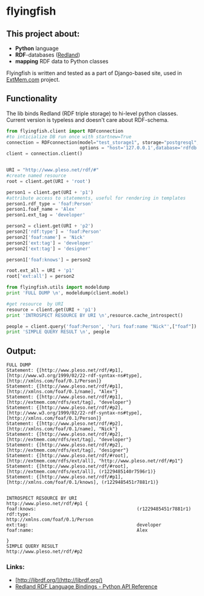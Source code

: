 # flyingfish

## <a name="This_project_about:"></a>This project about:[](#This_project_about:)

*   **Python** language
*   **RDF**-databases ([Redland](http://librdf.org/))
*   **mapping** RDF data to Python classes

Flyingfish is written and tested as a part of Django-based site, used in [ExtMem.com](http://www.extmem.com/) project. 

## <a name="Functionality"></a>Functionality[](#Functionality)

The lib binds Redland (RDF triple storage) to hi-level python classes. Current version is typeless and doesn't care about RDF-schema. 


```python
from flyingfish.client import RDFconnection
#to inticialize DB run once with startnew=True
connection = RDFconnection(model="test_storage1", storage="postgresql", startnew=False,
                           options = "host='127.0.0.1',database='rdfdb',user='root','password=''")
client = connection.client()


URI = "http://www.pleso.net/rdf/#"
#create named resource
root = client.get(URI + 'root')

person1 = client.get(URI + 'p1')
#attribute access to statements, useful for rendering in templates
person1.rdf_type = 'foaf:Person'
person1.foaf_name = 'Alex'
person1.ext_tag = 'developer'

person2 = client.get(URI + 'p2')
person2['rdf:type'] = 'foaf:Person'
person2['foaf:name'] = 'Nick'
person2['ext:tag'] = 'developer'
person2['ext:tag'] = 'designer'

person1['foaf:knows'] = person2

root.ext_all = URI + 'p1'
root['ext:all'] = person2

from flyingfish.utils import modeldump
print 'FULL DUMP \n', modeldump(client.model)

#get resource  by URI
resource = client.get(URI + 'p1')
print 'INTROSPECT RESOURCE BY URI \n',resource.cache_introspect()

people = client.query('foaf:Person', '?uri foaf:name "Nick"',["foaf"])
print 'SIMPLE QUERY RESULT \n', people
```

## Output: 
```
FULL DUMP 
Statement: {[http://www.pleso.net/rdf/#p1], [http://www.w3.org/1999/02/22-rdf-syntax-ns#type], [http://xmlns.com/foaf/0.1/Person]}
Statement: {[http://www.pleso.net/rdf/#p1], [http://xmlns.com/foaf/0.1/name], "Alex"}
Statement: {[http://www.pleso.net/rdf/#p1], [http://extmem.com/rdfs/ext/tag], "developer"}
Statement: {[http://www.pleso.net/rdf/#p2], [http://www.w3.org/1999/02/22-rdf-syntax-ns#type], [http://xmlns.com/foaf/0.1/Person]}
Statement: {[http://www.pleso.net/rdf/#p2], [http://xmlns.com/foaf/0.1/name], "Nick"}
Statement: {[http://www.pleso.net/rdf/#p2], [http://extmem.com/rdfs/ext/tag], "developer"}
Statement: {[http://www.pleso.net/rdf/#p2], [http://extmem.com/rdfs/ext/tag], "designer"}
Statement: {[http://www.pleso.net/rdf/#root], [http://extmem.com/rdfs/ext/all], "http://www.pleso.net/rdf/#p1"}
Statement: {[http://www.pleso.net/rdf/#root], [http://extmem.com/rdfs/ext/all], (r1229485140r7596r1)}
Statement: {[http://www.pleso.net/rdf/#p1], [http://xmlns.com/foaf/0.1/knows], (r1229485451r7881r1)}


INTROSPECT RESOURCE BY URI 
http://www.pleso.net/rdf/#p1 {
foaf:knows:                                     (r1229485451r7881r1)
rdf:type:                                       http://xmlns.com/foaf/0.1/Person
ext:tag:                                        developer
foaf:name:                                      Alex

}
SIMPLE QUERY RESULT 
http://www.pleso.net/rdf/#p2
```

### <a name="Links:"></a>Links:[](#Links:)

*   [http://librdf.org/](http://librdf.org/)
*   [Redland RDF Language Bindings - Python API Reference](http://librdf.org/docs/pydoc/RDF.html)
